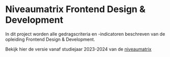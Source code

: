 # Niveaumatrix Frontend Design & Development

In dit project worden alle gedragscriteria en -indicatoren beschreven van de opleiding Frontend Design & Development.  

Bekijk hier de versie vanaf studiejaar 2023-2024 van de [niveaumatrix](https://niveaumatrix.fdnd.nl)
